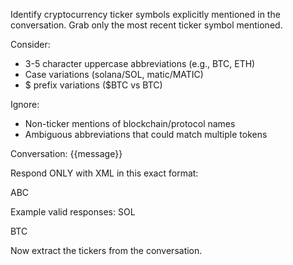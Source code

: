 Identify cryptocurrency ticker symbols explicitly mentioned in the conversation. Grab only the most recent ticker symbol mentioned.

Consider:

- 3-5 character uppercase abbreviations (e.g., BTC, ETH)
- Case variations (solana/SOL, matic/MATIC)
- $ prefix variations ($BTC vs BTC)

Ignore:

- Non-ticker mentions of blockchain/protocol names
- Ambiguous abbreviations that could match multiple tokens

Conversation:
<messages>
{{message}}
</messages>

Respond ONLY with XML in this exact format:

<ticker>ABC</ticker>

Example valid responses:
<ticker>SOL</ticker>

<ticker>BTC</ticker>

Now extract the tickers from the conversation.
